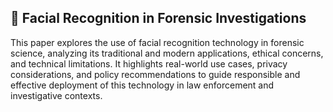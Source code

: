 ## 🧠 Facial Recognition in Forensic Investigations

This paper explores the use of facial recognition technology in forensic science, analyzing its traditional and modern applications, ethical concerns, and technical limitations. It highlights real-world use cases, privacy considerations, and policy recommendations to guide responsible and effective deployment of this technology in law enforcement and investigative contexts.

